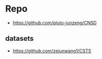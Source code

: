 

# Repo
- https://github.com/pluto-junzeng/CNSD


## datasets
- https://github.com/zejunwang1/CSTS

